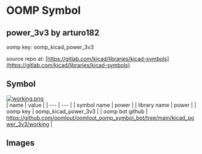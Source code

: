 # OOMP Symbol  
## power_3v3  by arturo182  
  
oomp key: oomp_kicad_power_3v3  
  
source repo at: [https://gitlab.com/kicad/libraries/kicad-symbols](https://gitlab.com/kicad/libraries/kicad-symbols)  
## Symbol  
  
[![working.png](working_600.png)](working.png)  
| name | value | 
| --- | --- | 
| symbol name | power | 
| library name | power | 
| oomp key | oomp_kicad_power_3v3 | 
| oomp bot github | https://github.com/oomlout/oomlout_oomp_symbol_bot/tree/main/kicad_power_3v3/working | 
## Images  
